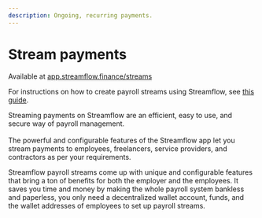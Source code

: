 ```yaml
---
description: Ongoing, recurring payments.
---
```


# Stream payments

Available at [app.streamflow.finance/streams](https://app.streamflow.finance/streams)

For instructions on how to create payroll streams using Streamflow, see [this guide](https://streamflow.medium.com/how-to-create-payroll-streams-using-streamflow-944e45ed5a07).

Streaming payments on Streamflow are an efficient, easy to use, and secure way of payroll management.\
\
The powerful and configurable features of the Streamflow app let you stream payments to employees, freelancers, service providers, and contractors as per your requirements.

Streamflow payroll streams come up with unique and configurable features that bring a ton of benefits for both the employer and the employees. It saves you time and money by making the whole payroll system bankless and paperless, you only need a decentralized wallet account, funds, and the wallet addresses of employees to set up payroll streams.

